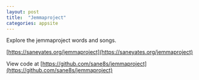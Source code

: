 ```yaml
---
layout: post
title:  "Jemmaproject"
categories: appsite
---
```

Explore the jemmaproject words and songs.

[https://saneyates.org/jemmaproject](https://saneyates.org/jemmaproject)

View code at [https://github.com/sane8s/jemmaproject](https://github.com/sane8s/jemmaproject)
